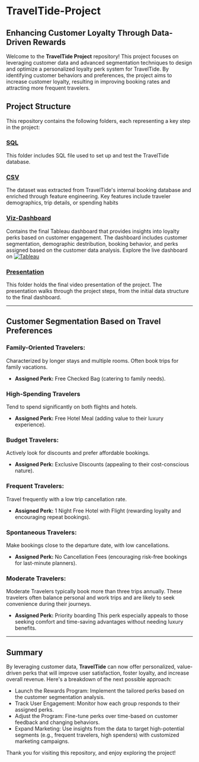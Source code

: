 # TravelTide-Project

## Enhancing Customer Loyalty Through Data-Driven Rewards

Welcome to the **TravelTide Project** repository! This project focuses on leveraging customer data and advanced segmentation techniques to design and optimize a personalized loyalty perk system for TravelTide. By identifying customer behaviors and preferences, the project aims to increase customer loyalty, resulting in improving booking rates and attracting more frequent travelers.

## Project Structure

This repository contains the following folders, each representing a key step in the project:

### [SQL](./SQL)
This folder includes SQL file used to set up and test the TravelTide database.

### [CSV](./CSV)
The dataset was extracted from TravelTide's internal booking database and enriched through feature engineering. Key features include traveler demographics, trip details, or spending habits 

### [Viz-Dashboard](./Viz-Dashboard.png)
Contains the final Tableau dashboard that provides insights into loyalty perks based on customer engagement. The dashboard includes customer segmentation, demographic destribution, booking behavior, and perks assigned based on the customer data analysis.
Explore the live dashboard on [![Tableau](https://img.shields.io/badge/Tableau-005FAD?style=for-the-badge&logo=tableau&logoColor=white)](https://public.tableau.com/app/profile/kanon.mori/viz/TravelTide-Project/Dashboard1)

### [Presentation](./Presentation.mp4)
This folder holds the final video presentation of the project. The presentation walks through the project steps, from the initial data structure to the final dashboard. 

---
## Customer Segmentation Based on Travel Preferences

### Family-Oriented Travelers:
Characterized by longer stays and multiple rooms. Often book trips for family vacations.
- **Assigned Perk:** Free Checked Bag (catering to family needs).

### High-Spending Travelers 
Tend to spend significantly on both flights and hotels.
- **Assigned Perk:** Free Hotel Meal (adding value to their luxury experience).

### Budget Travelers: 
Actively look for discounts and prefer affordable bookings.
- **Assigned Perk:** Exclusive Discounts (appealing to their cost-conscious nature).

### Frequent Travelers: 
Travel frequently with a low trip cancellation rate.
- **Assigned Perk:** 1 Night Free Hotel with Flight (rewarding loyalty and encouraging repeat bookings).

### Spontaneous Travelers: 
Make bookings close to the departure date, with low cancellations.
- **Assigned Perk:** No Cancellation Fees (encouraging risk-free bookings for last-minute planners).

### Moderate Travelers: 
Moderate Travelers typically book more than three trips annually.
These travelers often balance personal and work trips and are likely to seek convenience during their journeys.
- **Assigned Perk:** Priority boarding
This perk especially appeals to those seeking comfort and time-saving advantages without needing luxury benefits.


---
## Summary
By leveraging customer data, **TravelTide** can now offer personalized, value-driven perks that will improve user satisfaction, foster loyalty, and increase overall revenue.
Here's a breakdown of the next possible approach:
- Launch the Rewards Program: Implement the tailored perks based on the customer segmentation analysis.
- Track User Engagement: Monitor how each group responds to their assigned perks.
- Adjust the Program: Fine-tune perks over time-based on customer feedback and changing behaviors.
- Expand Marketing: Use insights from the data to target high-potential segments (e.g., frequent travelers, high spenders) with customized marketing campaigns.

Thank you for visiting this repository, and enjoy exploring the project!
